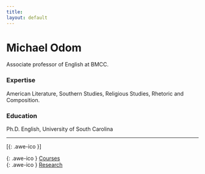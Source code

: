 ```yaml
---
title:
layout: default
---
```

<!--<div style="text-align:center">
<img src ="/icons/logo2017.png" width = "20%" />
</div>
<br>-->

# Michael Odom

Associate professor of English at BMCC.

### Expertise

American Literature, Southern Studies, Religious Studies, Rhetoric and Composition.

### Education

Ph.D. English, University of South Carolina

------

[[<i class="fa fa-envelope-o"></i>](mailto:modom@bmcc.cuny.edu){: .awe-ico }]

[<i class="fa fa-info"></i>](/courses/){: .awe-ico } [Courses](/courses/)   
[<i class="fa fa-info"></i>](/research/){: .awe-ico } [Research](/research/)     



